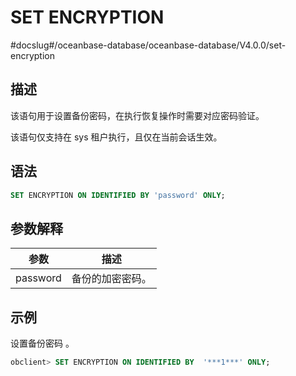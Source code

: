 SET ENCRYPTION
===================================
#docslug#/oceanbase-database/oceanbase-database/V4.0.0/set-encryption


描述
-----------------------

该语句用于设置备份密码，在执行恢复操作时需要对应密码验证。

该语句仅支持在 sys 租户执行，且仅在当前会话生效。

语法
-----------------------

```sql
SET ENCRYPTION ON IDENTIFIED BY 'password' ONLY;
```



参数解释
-------------------------



|    参数    |    描述    |
|----------|----------|
| password | 备份的加密密码。 |



示例
-----------------------

设置备份密码 。

```sql
obclient> SET ENCRYPTION ON IDENTIFIED BY  '***1***' ONLY;
```
